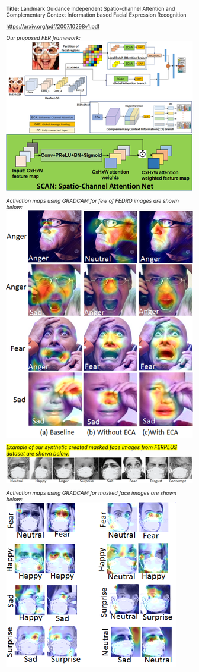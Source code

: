 <strong>Title:</strong> Landmark Guidance Independent Spatio-channel Attention and Complementary Context Information based Facial Expression Recognition

https://arxiv.org/pdf/2007.10298v1.pdf

<em>Our proposed FER framework:</em>
![Proposed framework](images/graphicalabstract03.png)
![SCAN](images/SCAN.png)

<em>Activation maps using GRADCAM for few of FEDRO images are shown below:<em>
![Activation maps of images from FEDRO dataset](images/figure_grad_cam_06.png)

<mark>Example of our synthetic created masked face images from FERPLUS dataset are shown below:</mark>
![Example Masked face images rom FERPLUS dataset](images/figure_masked_faces_07.png)


<em>Activation maps using GRADCAM for masked face images are shown below:<em>
![Activation maps of images from masked dataset](images/masked_activation_maps.png)



